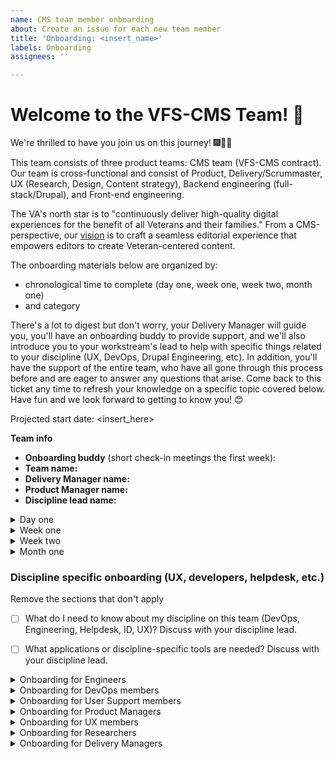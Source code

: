 ```yaml
---
name: CMS team member onboarding
about: Create an issue for each new team member
title: 'Onboarding: <insert_name>'
labels: Onboarding
assignees: ''

---
```


# Welcome to the VFS-CMS Team! 👋
We're thrilled to have you join us on this journey! 🎆🎉🙌

This team consists of three product teams: CMS team (VFS-CMS contract). Our team is cross-functional and consist of Product, Delivery/Scrummaster, UX (Research, Design, Content strategy), Backend engineering (full-stack/Drupal), and Front-end engineering.

The VA's north star is to "continuously deliver high-quality digital experiences for the benefit of all Veterans and their families." From a CMS-perspective, our [vision](https://docs.google.com/presentation/d/14mK-4OMeEnR_-fgj62U4lUHBHg6htj4i4ucTA5DJFzg/edit#slide=id.g11ae1dc437e_0_1) is to craft a seamless editorial experience that empowers editors to create Veteran-centered content.

The onboarding materials below are organized by:
* chronological time to complete (day one, week one, week two, month one)
* and category

There's a lot to digest but don't worry, your Delivery Manager will guide you, you'll have an onboarding buddy to provide support, and we'll also introduce you to your workstream's lead to help with specific things related to your discipline (UX, DevOps, Drupal Engineering, etc). In addition, you'll have the support of the entire team, who have all gone through this process before and are eager to answer any questions that arise. Come back to this ticket any time to refresh your knowledge on a specific topic covered below. Have fun and we look forward to getting to know you! 😊

Projected start date: <insert_here>

**Team info**
- **Onboarding buddy** (short check-in meetings the first week):
- **Team name:**
- **Delivery Manager name:**
- **Product Manager name:**
- **Discipline lead name:**


<details><summary>Day one</summary>

## Day one
Your top priority is any onboarding paperwork provided by Contract Onboarding folks. Start tasks below after that.

### Process & Principles
- [ ] Read through our [team norms](https://docs.google.com/document/d/1cs5FePhtR0LIJi63b9ZtqT7T6dphgB584UpfEbejSOc/edit#), which will also give an overview of how we apply the [USDS playbook](https://playbook.cio.gov/) and VA.gov platform [code of conduct](https://github.com/department-of-veterans-affairs/va.gov-team/blob/master/platform/working-with-vsp/policies-work-norms/code-of-conduct.md).
- [ ] Read the [VA.gov platform mission and goals](https://github.com/department-of-veterans-affairs/va.gov-team/blob/master/platform/cms/onboarding/library/VA.gov%20Platform%20Overview%202021.pdf).
- [ ] Read the [VA's Office of the CTO (OCTO) engineering excellence guiding principles](https://dsva.slack.com/archives/C04KXPXL4/p1674065912579799) [post in DSVA slack]

### People
- [ ] Meet with A6 Contract Onboarding Specialists (COS) to get an introduction to the paperwork process. They'll schedule.
- [ ] Who is our team? [View & bookmark this Mural org chart](https://app.mural.co/t/departmentofveteransaffairs9999/m/vagov6717/1653588059793/7a260edabca9535d25d71fac1035c979261c223c?sender=u0b235d03cbd64f7f93673243)
- [ ] DSVA Slack: Update your profile, to include at minimum:
    - [ ] Profile photo
    - [ ] Title, Team, Agency (in Title)
    - [ ] Time zone
    - [ ] Contact information: agency email, and phone if you're willing
    - [ ] About me: VA email once you have one
    - [ ] Calendar URL - Get the sharable link for your Google Calendar from Settings/"Access permissions for events" and add it to your Slack Profile. This will allow team members in other organizations to easily schedule with you. 
    - [ ] Github alias
    - [ ] Working hours
- [ ] Who is on the team? Read your [team members' user manuals](https://drive.google.com/drive/u/0/folders/195otsT1IUxi_k8oEU21TUkvEG-6p5YQj?ths)
- [ ] Create your own User Manual: duplicate [the template](https://docs.google.com/document/d/1Rvtoo8CQvE7dptcqmMVqmJ_hbKSNWJ983NXkDj_gVg0/edit?usp=share_link), fill it out, and save your manual in your team's folder.
   - [ ] Share your user manual with your team in Slack, once you've created it!

### Access & Delivery
- [ ] Open a VA.gov [Platform orientation ticket](https://depo-platform-documentation.scrollhelp.site/getting-started/guidance-for-new-teams-and-team-members#Guidancefornewteamsandteammembers-NewVFSteammembers). Orientations may only be available several weeks out, so sign up as soon as you're able.
    * The VA.gov Platform team manages VA.gov tooling and network access. In order to receive access to many tools you'll need day to day, you must access the SOCKS network proxy (described later). For SOCKS access, you must
        1. complete the steps described in the link above
        2. complete your eQip paperwork and receive/provide a screenshot of the email with your E-QIP transmittal date,
        3. attend a Platform orientation. If a Platform orientation isn't available for several weeks, sign up for the next available slot, then mention your Delivery Manager and/or Program Manager on your Platform ticket to expedite SOCKS access.
    * When those steps are complete, the VA Platform team will add you to the [VFS Platform roster](https://docs.google.com/spreadsheets/d/11dpCJjhs007uC6CWJI6djy3OAvjB8rHB65m0Yj8HXIw/edit?folder=0ALlyxurHpUilUk9PVA#gid=2042046665). This will allow you to get SOCKS access.
- [ ] Contract - Ask your Delivery Manager anything you would like to know about your contract.

</details>

<details><summary>Week one</summary>

## Week one
The goals of this week are:
1) get background paperwork completed as quickly as possible
2) start gaining context for what we're doing and why

### Access & Delivery
**Paperwork**
You'll receive an email from A6 COS directing you to the paperwork you should fill out for secure access to relevant VA systems. Federal contractors are required to complete many of the same forms as federal employees.
- [ ] Complete & submit your initial paperwork according to instructions, including setting up your fingerprinting appointment.
- [ ] When you are notified to complete your e-QIP (the online version of the federal standard investigation form, SF 86), it will require a lot of background & family information. [Review page 7 of the SF 86 guide](https://www.dcsa.mil/Portals/91/Documents/pv/mbi/standard-form-sf-86-guide-for-applicants.pdf) in advance for the list of information you'll need to collect to complete e-QIP.

#### Github / Zenhub configuration
Github + Zenhub are the tools required for sprint boards, epics, estimates, and issue tracking for our team, as well as code version control. To work successfully:
- [ ] New Hire: Create a Github user account
- [ ] New Hire: Add your agency email address to your Github account at https://github.com/settings/emails
- [ ] Delivery Manager: Creates a [Github request](https://github.com/department-of-veterans-affairs/github-user-requests/issues/new?labels=add-user-to-org%2C+new-user%2C+user-created&template=add-user-to-the-va-organization.md&title=ADD+USER+TO+ORG+-+%5BUSERNAME%5D) to add your Github user to the Dept of VA Github organization. This will provide you with access to view VA repositories.
- [ ] New Hire: Accept the Github org invitation. It will appear as a yellow banner at the top of https://github.com/department-of-veterans-affairs
- [ ] Delivery Manager: After invite is accepted, add user to the [VFS-CMS team](https://github.com/orgs/department-of-veterans-affairs/teams/vfs-cms-team/members). You must be added to this team to contribute to [va.gov-cms repository](https://github.com/department-of-veterans-affairs/va.gov-cms/) code and issues in Github.
- [ ] New Hire: Install the [Zenhub browser extension](https://www.zenhub.com/extension) in your browser of choice
- [ ] Delivery Manager: Log into app.zenhub.com, click "Invite your team" button in lower left sidebar, invite new hire via their agency email address. This will generate a license request that must be approved by Zenhub admins within the VA. In the meantime, new hires may see a "You do not have a license" message when they log in to app.zenhub.com.
- [ ] VA Zenhub Admins: Must approve the license request. If they're slow about it, in DSVA slack, use @zenhub-admins to mention and request help. Licenses might not be approved until after the new hire has been fingerprinted.
- [ ] New Hire: Verify Zenhub access by logging into app.zenhub.com, using Google auth with your agency email address. **Do not use Github oauth**. It's no longer supported by the VA.

**Sprint boards:**
You can view team sprint boards using either the Github view with Zenhub browser extension enabled, or the Zenhub webapp view.
* CMS team: [Github view](https://github.com/department-of-veterans-affairs/va.gov-cms/#workspaces/vagov-cms-team-5c0e7b864b5806bc2bfc2087/board), [Zenhub webapp view](https://app.zenhub.com/workspaces/vagov-cms-team-5c0e7b864b5806bc2bfc2087/board)
)

### Process & Principles
- [ ] Read about our teams' [Agile / sprint best practices](https://github.com/department-of-veterans-affairs/va.gov-team/blob/master/platform/cms/onboarding/library/sprint-best-practices.md)
- [ ] How do Agile 6 and our partners work together on this project? Discuss with your Delivery Manager.
- [ ] Read your team's Charter:
    * [CMS]()
- [ ] Check your calendar for invitations to team ceremonies.
  - [ ] Scrums
  - [ ] Planning session
  - [ ] Refinement session(s)
  - [ ] Demo
  - [ ] Retro

### People
- [ ] Familiarize yourself with our team's shared calendars: [VFS-CMS team calendar] (https://calendar.google.com/calendar/u/1?cid=vfs-cms-team@agile6.com)
    * Ask your DM to give you write access to your team calendar, if you have not already been invited
    * If you have time off planned, add to calendar as OOO
- [ ] Let's start introducing you to the team and key stakeholders. If you're on a meeting where you don't know someone, feel free to kickstart an introduction. Everyone in the ecosystem is friendly and interested in connecting.

### Context & History
- [ ] How does the team fit into the larger OCTO ecosystem? [View this Mural diagram](https://app.mural.co/t/departmentofveteransaffairs9999/m/departmentofveteransaffairs9999/1686789362540/fb8f73b8d536f088e56bd3e38f0e37141560f62a?sender=u0b235d03cbd64f7f93673243)
- [ ] [Watch the Drupal GovCon presentation about the project](https://www.youtube.com/watch?v=WN4bGjEuQdM).
- [ ] Why are VA Medical Centers changing their websites? Watch the [2-minute YouTube video](https://youtu.be/Xrv5wCv6cKY).
- [ ] Why are Vet Centers important to Veterans? Watch the [2-minute YouTube video](https://www.youtube.com/watch?v=VMzkZNbKk1I).
</details>

<details><summary>Week two</summary>

## Week two
The goal for this week is to get you set up with the tools you need to be successful. We will pair you up with a buddy on the project that is in your same discipline to help inform which ones are relevant and which aren't. **The most important thing is to get set up is SOCKS** as it will give you access to our systems so try to prioritize that.

### Process & Principles
- [ ] Check your calendar for invitations to team ceremonies.
  - [ ] Scrums
  - [ ] Planning session
  - [ ] Refinement session(s)
  - [ ] Demo
  - [ ] Retro

### Context & History: What products do we support?
- [ ] Review [History of CMS / Sitewide product portfolio & teams mural](https://app.mural.co/t/vagov6717/m/vagov6717/1646745279937/9a5570c420939d84e875e8334fd73073e3a3971b?fromVisitorModal=true&sender=u0b235d03cbd64f7f93673243).
    - [ ] Discuss with your Delivery Manager and Product Manager for more context on your team's products.
- [ ] [Review the editor onboarding slides](https://github.com/department-of-veterans-affairs/va.gov-team/blob/master/platform/cms/onboarding/library/https___prod.cms.va.gov_sites_default_files_2021-07_Welcome%2520to%2520the%2520new%2520VA.gov%2520CMS.pdf).
- [ ] Read the [product sheets](https://github.com/department-of-veterans-affairs/va.gov-team/raw/master/platform/cms/VA-CMS-Product-Sheets.pdf) (PDF download).

### Access & Delivery
- [ ] [Opt out](https://www.va.gov/analytics-opt-out.html) of Google Analytics collection on VA.gov.
    - [ ] More information: https://depo-platform-documentation.scrollhelp.site/analytics-monitoring/google-analytics-opt-out
- [ ] Opt out of analytics for Platform's website by clicking https://depo-platform-documentation.scrollhelp.site/?internal-user-opt-out=true. **You will not get a confirmation message** and will have to do this for every browser and every time you clear cookies. 

#### Github for issue tracking and document sharing
- [ ] [Intro to CMS Team Github](https://github.com/department-of-veterans-affairs/va.gov-cms#readme) - describes an overview of our project in terms of repositories and architecture
    - [ ] New to Github and markdown? [Learn about writing on Github](https://docs.github.com/en/github/writing-on-github/getting-started-with-writing-and-formatting-on-github) or [watch a tutorial video](https://youtu.be/TBbtbKplUoc)

#### Slack for instant messaging
- [ ] [Review Slack etiquette](https://slack.com/blog/collaboration/etiquette-tips-in-slack).
- [ ] Update your profiles in Slack (in DSVA and your agency workspace): add a calendar link, profile picture, your role and team.
    - [ ] Your Delivery Manager should add you to appropriate Slack user groups for the DSVA workspace (e.g. `@cms-team`, `@cms-helpdesk`. Also `@cms-engineers-group` for eng.)

**Channels**
 - [ ] DSVA workspace = `#sitewide-program`, and your team channel e.g. `#cms-team`, `#cms-platform`
 - [ ] [VA Slack Channel Overview](https://docs.google.com/spreadsheets/d/1_lZzectbSzs8zt4dvTFJTiPURxa0Kfp3xinYEuZdqq4/edit#gid=0) describes useful channels to be aware of / join. Note that many are going to be dependent on which workstream you're in (DevOps, Helpdesk, UX, etc.). Feel free to join whichever you think will aid you and your work.

#### SOCKS - VA network proxy (after your Platform Orientation)
The VA network is required in order to access Drupal CMS and other VA tools. Network access usually requires a VA ID card (also called a "PIV" or Smartcard). Until your paperwork is approved and you receive a PIV card, using the SOCKS proxy can provide earlier access to some of these tools. **You cannot be approved for SOCKS access until your eQip is sent and you receive a "transmittal notice" confirming receipt.** If you have received an eQip transmittal notice, but not a PIV, please complete the steps for SOCKS access. This is the first priority for week two, especially for engineers. (If your role doesn't demand immediate access to the CMS, you may be able to wait until you receive a PIV.)

This can be a complex process. Post in #sitewide-cms-platform Slack channel if you need help from a current member - we're happy to help.
  - [ ] Take a screenshot of your eQip transmittal notice.
  - [ ] [Request a Github personal access token](https://docs.github.com/en/authentication/keeping-your-account-and-data-secure/creating-a-personal-access-token). You only need to do the "repo" panel in that form and leave the other panels as is. You'll need the output of this for your SOCKS request.
  - [ ] File a [SOCKS proxy request](https://depo-platform-documentation.scrollhelp.site/getting-started/Internal-tools-access-via-SOCKS-proxy.1821081710.html) and select the label for your team.  It may take a day or two for the SOCKS proxy request to be fulfilled before you can complete the rest of the SOCKS process.
    - [ ] Attach your eQip transmittal notice screenshot. This is an acknowledgement that your paperwork is being processed from a security standpoint. You cannot receive SOCKS access prior to this point in your onboarding.
    - [ ] Add a comment to note the scheduled date of your [Platform orientation](https://depo-platform-documentation.scrollhelp.site/getting-started/Calendly-Orientation-Sessions.2133393543.html#CalendlyOrientationSessions-GeneralOrientation), if you haven't yet completed it. (This should have been requested on day one but is here as a reminder that this is a blocker for SOCKS access.)
- [ ] Optional [Core Tunnel set up for SOCKS proxy on all browsers on Mac](https://www.youtube.com/watch?v=fSuN9LhkB5o)

You can file the SOCKS request before completing your Platform Orientation, but it may not be approved/fulfilled until after.

#### Drupal
Drupal is the VA's content management system of choice. For anyone on our team, it's beneficial to have a CMS user account so you can login, look at settings, and understand how the CMS works at a high level. If you need help completing the technical steps here, schedule 30 mins with your Delivery Manager.
  - [ ] **Drupal production access**: (SOCKS or VA network required) - in DSVA #cms-support channel, use the Slack workflow to file a helpdesk support request. Ask the helpdesk to create a Drupal user for you in [prod.cms.va.gov](prod.cms.va.gov).
     * DevOps team members require an administrator account. (SOCKS or VA access with PIV card required)
     * Standard practice for other roles is to have minimal access in prod (content editor or even a blocked account) and full admin access in lower environments.
  - [ ] [View Topic Dives](https://github.com/department-of-veterans-affairs/va.gov-team/tree/master/teams/sitewide/topic-dives) (short presentations on specific topics). Topics include site alerts, release and deploy, Facility API, etc.
  - [ ] [Browse the VA Drupal CMS Knowledge Base articles](https://prod.cms.va.gov/help/).
  - [ ] What is Drupal? [Link list for Drupal context and community](https://docs.google.com/spreadsheets/d/11ppWiIggKJh-YAWia28utZXW48tJZGCEg-sFJ6eIl9c)
  - [ ] If you have a Drupal.org account, add your Agency & VA. Drupal.org > Login > My Account > Edit profile > Work tab > Add your agency, and "Department of Veterans Affairs" & save. This will help our team track Drupal open source contributions.

##### Tugboat demo environments (Drupal)
Tugboat is a development server platform where you can preview CMS code changes pre-production.
  - [ ] [Tugboat for engineers](https://github.com/department-of-veterans-affairs/va.gov-cms/blob/main/READMES/tugboat.md)
  - [ ] [Tugboat for non-engineers](https://prod.cms.va.gov/help/demo-environments-tugboat-guides) SOCKS required

#### Other tools / access
- [ ] [Google Drive](https://drive.google.com/drive/u/0/folders/0ADx85_gnl3Y4Uk9PVA?ths=true) for team documents. VA doesn't have access to view Google products while on the VA network. Use Github or downloadable files when sharing with VA.
- [ ] [Trello](https://trello.com/vacmsteam) for retro boards

</details>
<details><summary>Month one</summary>

## Month one
By this point you should have enough context and access to be able to start contributing. Work with your team to identify specific issues to focus on.

### People
- [ ] Who are our VA points of contact? Discuss with your Delivery Manager or Product Manager.
- [ ] Who should we know on the platform teams? Discuss with your Delivery Manager or Product Manager.

### Access & Delivery
**Paperwork**
- [ ] Complete any VA-assigned trainings in the TMS system. If the TMS learning modules malfunction, assign yourself the print version of the module. (Ask if you need help.)
- [ ] You'll receive an email confirming that you have been approved for remote access.
    - [ ] **Both**: You can contact Enterprise Service desk via provided instructions to set up your remote desktop access manually, if you need access prior to receiving your PIV card.
    - [ ] **If on Windows**: Windows users must use the Azure Virtual Desktop (AVD). [Instructions](https://gcc02.safelinks.protection.outlook.com/?url=https%3A%2F%2Fdigital.va.gov%2Femployee-resources%2Fremote-access%2Fazure-virtual-desktop%2F&data=05%7C01%7C%7Cdec2e51d4f3b472b1dec08db921d522a%7Ce95f1b23abaf45ee821db7ab251ab3bf%7C0%7C0%7C638264426849334591%7CUnknown%7CTWFpbGZsb3d8eyJWIjoiMC4wLjAwMDAiLCJQIjoiV2luMzIiLCJBTiI6Ik1haWwiLCJXVCI6Mn0%3D%7C3000%7C%7C%7C&sdata=2yQ9gfPbUzsJSICXG1TvFY8LJhsVKE%2FGB12%2Bs%2FPNrlY%3D&reserved=0). You'll need network access to reach that link, which you should receive instructions in email for how to achieve.
    - [ ] **If on Mac / Linux**: Mac users will also use Azure Virtual Desktop (AVD) _eventually._ As of Aug 2023, if you are a new hire on Mac, you are a guinea pig. Do your best with these instructions, ask your DM for help if they don't work, and ask your DM to update this [issuetemplate](https://github.com/department-of-veterans-affairs/va.gov-cms/edit/main/.github/ISSUE_TEMPLATE/cms-team-member-onboarding.md) with correct notes after it's all sorted out. Mac users have 2 options:
        - [ ] 1. Azure web client: https://client.wvd.microsoft.com/arm/webclient/, IF you have a PIV card. There is an Azure desktop client but it won’t work on a mac because the mac application doesn’t support PIV authentication. . (Try using Firefox and make sure pop-ups are allowed, at least for the MS domain if not globally (they are not allowed by default). Enter your VA email address. Connect your PIV card reader to your computer, and insert the card in the reader. Select ‘Sign in using an X.509 certificate’.
        - [ ] 2. Citrix Access Gateway (CAG): use your Enterprise Service desk credentials or PIV card to log onto CAG and request an exemption [here](https://gcc02.safelinks.protection.outlook.com/?url=https%3A%2F%2Fapps.gov.powerapps.us%2Fplay%2Fe%2Fdefault-e95f1b23-abaf-45ee-821d-b7ab251ab3bf%2Fa%2F5823591d-4113-4f49-ba75-ea95a5081b41%3FtenantId%3De95f1b23-abaf-45ee-821d-b7ab251ab3bf%26source%3Dportal&data=05%7C01%7C%7Cdec2e51d4f3b472b1dec08db921d522a%7Ce95f1b23abaf45ee821db7ab251ab3bf%7C0%7C0%7C638264426849490249%7CUnknown%7CTWFpbGZsb3d8eyJWIjoiMC4wLjAwMDAiLCJQIjoiV2luMzIiLCJBTiI6Ik1haWwiLCJXVCI6Mn0%3D%7C3000%7C%7C%7C&sdata=36fW8GZiUuh1AhaokCn47xqF41PolOoaT40f%2BfGsDBs%3D&reserved=0)
- [ ] After your background check is complete, you will get an email to get your Personal Identify Verification (PIV) card. Contact your local VA office (where you got your fingerprints taken) for information about getting your [PIV card](https://www.oit.va.gov/programs/piv/how-to.cfm?).
  - [ ] Review a [video about the benefits of the PIV card and VA network access](https://youtu.be/6rI-i8zmOzE).
  - [ ] PIV card will help you get remote VA network access. See [VA network remote access options](https://www.oit.va.gov/resources/remote-access/index.cfm?)
    - [ ] [Azure virtual desktop is recommended for Windows](https://www.oit.va.gov/resources/remote-access/azure-virtual-desktop/)
    - [ ] Mac users should [follow these CAG download instructions](https://docs.google.com/document/d/1_3HKMk4AXyqAoQcfF4CthEQ7uU_d1h9Tt7CPHGJ-FaM)
    - [ ] Purchase a card reader, if you don't have one. A6 IT recommends these options: [USB](https://www.amazon.com/gp/product/B002N3MM6W/ref=ppx_yo_dt_b_asin_title_o01_s00?ie=UTF8&th=1) or [USB-C](https://www.amazon.com/gp/product/B002N3MM6W/ref=ppx_yo_dt_b_asin_title_o01_s00?ie=UTF8&th=1)
    - [ ] Use your PIV card to access CAG. You must access CAG every 60 days or your access will be expired.

</details>

### Discipline specific onboarding (UX, developers, helpdesk, etc.)
Remove the sections that don't apply

- [ ] What do I need to know about my discipline on this team (DevOps, Engineering, Helpdesk, ID, UX)? Discuss with your discipline lead.
- [ ] What applications or discipline-specific tools are needed? Discuss with your discipline lead.


<details><summary>Onboarding for Engineers</summary>

## Onboarding for Engineers

 ### VA Platform documentation
 - [ ] [VA Platform documentation](https://depo-platform-documentation.scrollhelp.site/developer-docs/) - the VA Platform team centrally support all product development teams, including infrastructure and much developer tooling.
 - [ ] [VA Technical Architecture Overview](https://github.com/department-of-veterans-affairs/va.gov-team-sensitive/blob/master/platform/engineering/TechnicalArchitectureOverview.md) - describes technical architecture of va.gov (+ api.va.gov)

### Dev environment configuration
Each repository includes READMEs to help with setup.
- [ ] CMS workflow: https://github.com/department-of-veterans-affairs/va.gov-cms#readme. (If you are developing for the front-end, you may not need to set up the CMS repo immediately. It's the home of much engineering documentation for our team, however, so is worth reviewing as a starting point.)
- [ ] Front-end workflow: https://depo-platform-documentation.scrollhelp.site/developer-docs/frontend-workflow
- [ ] [Front-end steps to run & build VA.gov locally](https://depo-platform-documentation.scrollhelp.site/developer-docs/run-and-build-va-gov-locally)

### Repositories
* CMS: https://github.com/department-of-veterans-affairs/va.gov-cms - Drupal
* content-build: https://github.com/department-of-veterans-affairs/vagov-content - Node.js, Metalsmith. Templating layer, "the back-end of the front-end"
* vets-website: https://github.com/department-of-veterans-affairs/vets-website - Node.js / React apps. "The front-end of the front-end."
* vets-api: https://github.com/department-of-veterans-affairs/vets-api - Ruby
* devops: https://github.com/department-of-veterans-affairs/devops - Primarily owned by Platform team, we contribute regex for redirects.

### Build systems / Environments
- [ ] Deployments: https://depo-platform-documentation.scrollhelp.site/developer-docs/deployments
  - [ ] [CMS & Front-end Repos & Build jobs - cheatsheet](https://docs.google.com/spreadsheets/d/164H07n4FChg-JxJZu964nfg2wAX0kPD0SjTfZMhzj_I/edit#gid=0) - unofficial documentation to help navigate build system timings / channels for notifications
- [ ] [Front-end deployment dashboard](https://department-of-veterans-affairs.github.io/veteran-facing-services-tools/frontend-support-dashboard/) - **bookmark this** - displays the deployment status of commits in `content-build` and `vets-website`, through Dev > Staging > Prod
- [ ] [Learn about the different Drupal environments](https://github.com/department-of-veterans-affairs/va.gov-cms/blob/main/READMES/environments.md) - explains the CMS > content build process and data source / snapshot timing for all lower environments
  - [ ] If you are using a non-VA laptop for development you will need [follow the instructions on Github](https://github.com/department-of-veterans-affairs/va.gov-cms/blob/main/READMES/https.md) to trust the VA Root Certificate Authority (CA) in your browser(s)

### Design system
 - [ ] Review the [VA.gov Design System](https://design.va.gov/) which includes [how to provide feedback]([https://design.va.gov/about/feedback](https://design.va.gov/about/feedback))


### Tools & Resources
- [ ] [VA.gov tools overview](https://depo-platform-documentation.scrollhelp.site/getting-started/Request-access-to-tools.969605215.html)
  - [ ] [Access to dev & staging to be able to replicate the SSO piece of the login experience](https://github.com/department-of-veterans-affairs/va.gov-cms/issues/5838) (SOCKS or VA access with PIV card required)
  - [ ] Test User Dashboard: https://tud.vfs.va.gov/ and [Test User Dashboard docs](https://depo-platform-documentation.scrollhelp.site/developer-docs/test-user-dashboard-guide). In lower environments, we are encouraged not to use our actual login credentials to test authed work. The TUD provides a set of test users you can use to login to various environments for testing.
  - [ ] [Datadog](https://depo-platform-documentation.scrollhelp.site/developer-docs/get-access-to-datadog) to access monitoring metrics (write licenses are limited, so only read-only might be available)
- [ ] [GraphQL Explorer](https://staging.cms.va.gov/graphql/explorer) - GraphQL acts as the Drupal content API, for building queries that can be used in FE templates. The Explorer (on Staging) will allow you to test those queries.
- [ ] Browse the [Topic Dives videos](https://github.com/department-of-veterans-affairs/va.gov-team/tree/master/teams/sitewide/topic-dives) - includes CMS content, and some non-CMS topics for Sitewide teams as well

</details>


<details><summary>Onboarding for DevOps members</summary>

## Onboarding for DevOps members
- [ ] [VA.gov tools overview](https://depo-platform-documentation.scrollhelp.site/getting-started/Request-access-to-tools.969605215.html)
- [ ] [IAM/SSO lower environment access](https://github.com/department-of-veterans-affairs/va.gov-team-sensitive/blob/master/platform/cms/cms-sso-saml-iam-login-braindump.md#testing-login)
- [ ] [Jenkins](http://jenkins.vfs.va.gov/) (SOCKS required)
- [ ] [Grafana](http://grafana.vfs.va.gov/login) (SOCKS required)
- [ ] [Sentry](http://sentry.vfs.va.gov.) (SOCKS required)
- [ ] [AWS](https://depo-platform-documentation.scrollhelp.site/getting-started/Request-access-to-tools.969605215.html#Requestaccesstotools-Requestaccess) (SOCKS required)
  - [ ] And request to be added to the `adhoc-vetsgov-devops` group.
- [ ] sshuttle
- [ ] [Venafi access](https://github.com/department-of-veterans-affairs/va.gov-cms/issues/14350)
- [ ] [SSH access to CMS servers](https://github.com/department-of-veterans-affairs/va.gov-cms/issues/14357)
- [ ] [Okta access for Datadog](https://github.com/department-of-veterans-affairs/va.gov-cms/issues/14396)
- [ ] [Secure Access to GitHub Bot Account](https://github.com/department-of-veterans-affairs/va.gov-cms/issues/14345)
- [ ] [Access to dev & staging to be able to replicate the SSO piece of the login experience](https://github.com/department-of-veterans-affairs/va.gov-cms/issues/14346) (SOCKS or VA access required)
- [ ] [PagerDuty access](https://github.com/department-of-veterans-affairs/va.gov-cms/issues/14393)
- [ ] Browse the [CMS topic dives videos](https://va-gov.atlassian.net/wiki/spaces/VAGOV/pages/1714094110/CMS+Topic+Dives)
</details>

<details><summary>Onboarding for User Support members</summary>

## Onboarding for User Support members
 - [ ] [Review the helpdesk Github repo](https://github.com/department-of-veterans-affairs/va.gov-team/tree/master/platform/cms/helpdesk).
 - [ ] [Review the helpdesk Google Drive](https://drive.google.com/drive/folders/1opC6DgZyBQ6uEVzIz3FWmISMLt-Y91ts).
 - [ ] [Jira Service Desk](https://va-gov.atlassian.net/jira/servicedesk/projects/VAHELP) - request access from your DM
 - [ ] Ask your DM for access to [CMS Support distro group](https://mim.va.gov/IdentityManagement/default.aspx) - must access on VA network (requires PIV card + CAG access)
 - [ ] Discuss Drupal CMS account administration process with helpdesk folks, Delivery Manager or Product Manager
 - [ ] Get access to training, staging, and prod environments with instructional designer
 - [ ] Discuss broken links process with instructional designer
 - [ ] Discuss Jira reporting with instructional designer
 - [ ] Discuss Knowledge Base with instructional designer
 - [ ] The following trainings and additional videos can be found on the Knowledge Base on the Drupal CMS prod and lesser environments that require VA network or SOCKS proxy access. They can be watched without VA network or SOCKS access at the links below.
   - [ ] [Watch the Drupal CMS editorial experience video for all users](https://youtu.be/ju7EH0F5S4I).
   - [ ] [Watch the training video that VA Medical Center (VAMC) editors have to complete](https://youtu.be/Sowgt1rOmlE).
   - [ ] [Watch the training video that Vet Center editors have to complete](https://youtu.be/scuC5lSHZuw).
</details>

<details><summary>Onboarding for Product Managers</summary>

 - [ ] Review [onboarding docs](https://github.com/department-of-veterans-affairs/va.gov-team/blob/master/platform/cms/onboarding/PM/)
 - [ ] [VA doc: Expectations for how VA internal Product Lead / Product Owners work with contractor PMs](https://github.com/department-of-veterans-affairs/va.gov-team/blob/master/octo/product/Product%20Expectations.md)
 - [ ] [Request access to Google Analytics and Domo](https://depo-platform-documentation.scrollhelp.site/analytics-monitoring/New-Users-to-Google-Analytics.1877704964.html)

**VA Platform Collab Cycle**
 - [ ] [Platform Collab Cycle documentation](https://depo-platform-documentation.scrollhelp.site/collaboration-cycle/)
 - [ ] [Platform Collab Cycle calendar](https://calendar.google.com/calendar/u/0/embed?src=c_7iurst2mk3hdhfuto5u7lemgbk@group.calendar.google.com&ctz=America/New_York)

**CMS Collab Cycle**
- [ ] [CMS Collab Cycle documentation](LINK TBD on CMS provision of Plat Confluence access or migration of docs to DEPO website)
- [ ] [CMS Collab Cycle kanban board](https://github.com/department-of-veterans-affairs/va.gov-cms#workspaces/cms-collaboration-cycle-reviews-62f50368ef32b60022d76d64/board?repos=154174777)

**Tracking features**
- [ ] [CMS & Front-end Repos & Build jobs - cheatsheet](https://docs.google.com/spreadsheets/d/164H07n4FChg-JxJZu964nfg2wAX0kPD0SjTfZMhzj_I/edit#gid=0) - unofficial documentation to help navigate understanding our build systems & channels for notifications
- [ ] [Front-end deployment dashboard](https://department-of-veterans-affairs.github.io/veteran-facing-services-tools/frontend-support-dashboard/) - **bookmark this** - displays the status of fixes/enhancements as they deploy through Dev > Staging > Prod (for both content-build and vets-website)

</details>

<details><summary>Onboarding for UX members</summary>

## Onboarding for UX members
Your discipline lead will assist with onboarding tasks / calls.

- [ ] Attend design onboarding call 1: [You are here](https://docs.google.com/presentation/d/1zrHekhA56JhtobKv8JtEUyM_d9sMWYTh1CWIjVcYTzI/edit)
   - You'll get an invite during Week 3-ish.
- [ ] Attend design onboarding call 2: [Partners](https://docs.google.com/presentation/d/1__iyFNPB03u850nXDjG4uRgK0jmCL16e5PradD29jmk/edit)
   - You'll get an invite during Week 3-ish.
- [ ] Reading 
   - [Collaboration Cycle](https://depo-platform-documentation.scrollhelp.site/collaboration-cycle/collaboration-cycle-kickoff)
   - [Research Overview](https://depo-platform-documentation.scrollhelp.site/research-design/research-overview)
   - [VA Design System](https://design.va.gov/)
- [ ] Install tools and request access from your DM, if not already provided
   - [ ] Figma
   - [ ] [Mural](https://app.mural.co/t/departmentofveteransaffairs9999) - when you have been assigned your VA email address, ask your DM to add you to Team folders in Mural. Without a VA email, other users can share the Visitor link to Murals so you can view them meantime.
   - [ ] Review and start getting acquainted with existing design systems.
- [ ] Helpful Slack channels to join
   - #accessibility-ops
   - #design
   - #cms-design
   - #inclusive-design
   - #research-ops
   - #accessibility-help
- [ ] Fonts to download
   - Lucida Grande [download from fontsgeek.com](https://fontsgeek.com/fonts/Lucida-Grande-Regular)
   - Source Sans Pro [download from Google Fonts](https://fonts.google.com/specimen/Source+Sans+Pro)
   - Bitter [download from Google Fonts](https://fonts.google.com/specimen/Bitter)
- [ ] Request an "Ask-Me-Anything" call [optional]
   - It's an opportunity to ask any lingering questions and clarify any information we've covered.
- [ ] Download a [markdown cheat sheet](https://cheatography.com/lucbpz/cheat-sheets/the-ultimate-markdown/pdf/) [optional]
- [ ] Request a Github Cliff's Notes call [optional]
  - Aren't comfortable with Github? It's cool. We have people who can help.
  - [ ] Watch the "Github / pull request basics for non-engineers" [Topic Dive](https://va-gov.atlassian.net/wiki/spaces/VAGOV/pages/1714094110/CMS+Topic+Dives)
</details>

<details><summary>Onboarding for Researchers</summary>

- [ ] Review https://depo-platform-documentation.scrollhelp.site/research-design/
   - [ ] [Sign up for the next research and design orientation session](https://calendly.com/collaboration-cycle/design-orientation-for-va-gov-platform)
   - [ ] After orientation, you should be added to the [va.gov-research-repository](https://github.com/department-of-veterans-affairs/va.gov-research-repository). Verify your access.
- [ ] Join #research-ops channel in DSVA slack
- [ ] Join DSVA #design slack channel and request that your agency and VA email addresses be added to the invite for the weekly Monday VA Design/UX Sync meeting (@mention Cailin O'Connor)

</details>

<details><summary>Onboarding for Delivery Managers</summary>

## Onboarding for Delivery Managers
- [ ] Request your onboarding buddy provide access to [CMS Support distro group](https://mim.va.gov/IdentityManagement/default.aspx) - must access on VA network (requires PIV card + CAG access)
- [ ] Review Contract responsibilities doc for your contract:
    * [VFS-CMS](https://docs.google.com/document/d/1rFEZapZUxRfTAxogad7jSyOdx1YIL_w5Rqh8KLps0aY/edit)
- [ ] Review Sprint reporting runbook for your contract:
    * [VFS-CMS](https://docs.google.com/document/d/1YUWAVU6741qgVcE-07ZN14LdXyWCqVZX67fYCsgGL9c/edit)

- [ ] Review other Delivery documents in [Google Drive](https://drive.google.com/drive/u/1/folders/1mFC5NCUkeQlGX2S8TIpD1om2V-5B0ikc)

</details>

